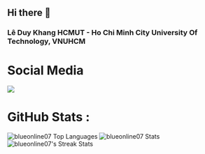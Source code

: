 ## Hi there 👋

<!--
**blueonline07/blueonline07** is a ✨ _special_ ✨ repository because its `README.md` (this file) appears on your GitHub profile.

Here are some ideas to get you started:

- 🔭 I’m currently working on ...
- 🌱 I’m currently learning ...
- 👯 I’m looking to collaborate on ...
- 🤔 I’m looking for help with ...
- 💬 Ask me about ...
- 📫 How to reach me: ...
- 😄 Pronouns: ...
- ⚡ Fun fact: ...
-->


<h3>Lê Duy Khang HCMUT - Ho Chi Minh City University Of Technology, VNUHCM </h3>

# Social Media
<a href="https://www.facebook.com/ldkhang1201" target="_blank">
  <img
    src="https://img.shields.io/badge/Facebook-1877F2?style=for-the-badge&logo=facebook&logoColor=white"
  />
</a>

# GitHub Stats :
<img src="https://github-readme-stats.vercel.app/api/top-langs?username=blueonline07&show_icons=true&locale=en&layout=compact" alt="blueonline07 Top Languages" />

<img src="https://github-readme-stats.vercel.app/api?username=blueonline07&show_icons=true&locale=en" alt="blueonline07 Stats" />

<img src="https://github-readme-streak-stats.herokuapp.com/?user=blueonline073&" alt="blueonline07's Streak Stats" />
